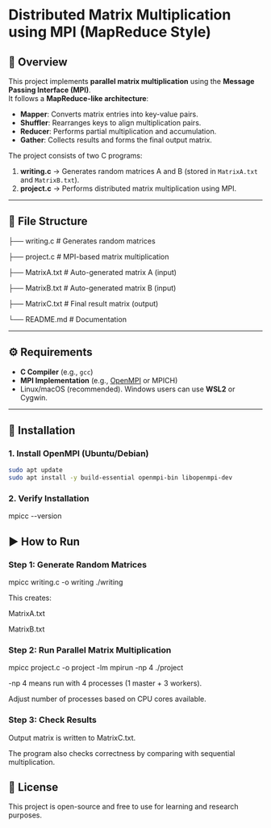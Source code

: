 # Distributed Matrix Multiplication using MPI (MapReduce Style)

## 📌 Overview
This project implements **parallel matrix multiplication** using the **Message Passing Interface (MPI)**.  
It follows a **MapReduce-like architecture**:
- **Mapper**: Converts matrix entries into key-value pairs.
- **Shuffler**: Rearranges keys to align multiplication pairs.
- **Reducer**: Performs partial multiplication and accumulation.
- **Gather**: Collects results and forms the final output matrix.

The project consists of two C programs:
1. **writing.c** → Generates random matrices A and B (stored in `MatrixA.txt` and `MatrixB.txt`).
2. **project.c** → Performs distributed matrix multiplication using MPI.

---

## 📂 File Structure
├── writing.c # Generates random matrices

├── project.c # MPI-based matrix multiplication

├── MatrixA.txt # Auto-generated matrix A (input)

├── MatrixB.txt # Auto-generated matrix B (input)

├── MatrixC.txt # Final result matrix (output)

└── README.md # Documentation


---

## ⚙️ Requirements
- **C Compiler** (e.g., `gcc`)
- **MPI Implementation** (e.g., [OpenMPI](https://www.open-mpi.org/) or MPICH)
- Linux/macOS (recommended). Windows users can use **WSL2** or Cygwin.

---

## 🔧 Installation
### 1. Install OpenMPI (Ubuntu/Debian)
```bash
sudo apt update
sudo apt install -y build-essential openmpi-bin libopenmpi-dev
```

### 2. Verify Installation
mpicc --version


## ▶️ How to Run
### Step 1: Generate Random Matrices
mpicc writing.c -o writing
./writing


This creates:

MatrixA.txt

MatrixB.txt

### Step 2: Run Parallel Matrix Multiplication
mpicc project.c -o project -lm
mpirun -np 4 ./project


-np 4 means run with 4 processes (1 master + 3 workers).

Adjust number of processes based on CPU cores available.

### Step 3: Check Results

Output matrix is written to MatrixC.txt.

The program also checks correctness by comparing with sequential multiplication.

## 📜 License

This project is open-source and free to use for learning and research purposes.